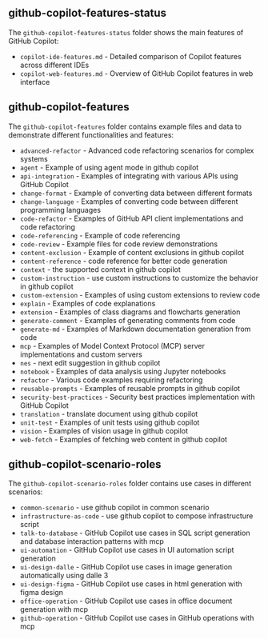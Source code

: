 ## github-copilot-features-status

The `github-copilot-features-status` folder shows the main features of GitHub Copilot:

- `copilot-ide-features.md` - Detailed comparison of Copilot features across different IDEs
- `copilot-web-features.md` - Overview of GitHub Copilot features in web interface

## github-copilot-features

The `github-copilot-features` folder contains example files and data to demonstrate different functionalities and features:

- `advanced-refactor` - Advanced code refactoring scenarios for complex systems
- `agent` - Example of using agent mode in github copilot
- `api-integration` - Examples of integrating with various APIs using GitHub Copilot
- `change-format` - Example of converting data between different formats
- `change-language` - Examples of converting code between different programming languages
- `code-refactor` - Examples of GitHub API client implementations and code refactoring
- `code-referencing` - Example of code referencing
- `code-review` - Example files for code review demonstrations
- `content-exclusion` - Example of content exclusions in github copilot
- `content-reference` - code reference for better code generation
- `context` - the supported context in github copilot
- `custom-instruction` - use custom instructions to customize the behavior in github copilot
- `custom-extension` - Examples of using custom extensions to review code
- `explain` - Examples of code explanations
- `extension` - Examples of class diagrams and flowcharts generation
- `generate-comment` - Examples of generating comments from code
- `generate-md` - Examples of Markdown documentation generation from code
- `mcp` - Examples of Model Context Protocol (MCP) server implementations and custom servers
- `nes` - next edit suggestion in github copilot       
- `notebook` - Examples of data analysis using Jupyter notebooks
- `refactor` - Various code examples requiring refactoring
- `reusable-prompts` - Examples of reusable prompts in github copilot
- `security-best-practices` - Security best practices implementation with GitHub Copilot
- `translation` - translate document using github copilot
- `unit-test` - Examples of unit tests using github copilot
- `vision` - Examples of vision usage in github copilot
- `web-fetch` - Examples of fetching web content in github copilot

## github-copilot-scenario-roles

The `github-copilot-scenario-roles` folder contains use cases in different scenarios:
- `common-scenario` - use github copilot in common scenario
- `infrastructure-as-code` - use github copilot to compose infrastructure script
- `talk-to-database` - GitHub Copilot use cases in SQL script generation and database interaction patterns with mcp
- `ui-automation` - GitHub Copilot use cases in UI automation script generation
- `ui-design-dalle` - GitHub Copilot use cases in image generation automatically using dalle 3
- `ui-design-figma` - GitHub Copilot use cases in html generation with figma design
- `office-operation` - GitHub Copilot use cases in office document generation with mcp
- `github-operation` - GitHub Copilot use cases in GitHub operations with mcp